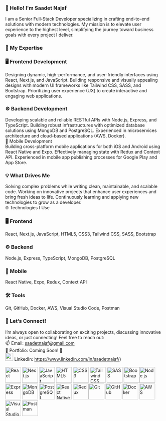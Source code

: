 ### 👋 Hello! I'm Saadet Najaf

I am a Senior Full-Stack Developer specializing in crafting end-to-end solutions with modern technologies. My mission is to elevate user experience to the highest level, simplifying the journey toward business goals with every project I deliver.

### 🚀 My Expertise

### 🖥️ Frontend Development<br/>
Designing dynamic, high-performance, and user-friendly interfaces using React, Next.js, and JavaScript.
Building responsive and visually appealing designs with modern UI frameworks like Tailwind CSS, SASS, and Bootstrap.
Prioritizing user experience (UX) to create interactive and engaging web applications.<br/>
### ⚙️ Backend Development<br/>
Developing scalable and reliable RESTful APIs with Node.js, Express, and TypeScript.
Building robust infrastructures with optimized database solutions using MongoDB and PostgreSQL.
Experienced in microservices architecture and cloud-based applications (AWS, Docker).<br/>
📱 Mobile Development<br/>
Building cross-platform mobile applications for both iOS and Android using React Native and Expo.
Effectively managing state with Redux and Context API.
Experienced in mobile app publishing processes for Google Play and App Store.<br/>

### 💡 What Drives Me<br/>
Solving complex problems while writing clean, maintainable, and scalable code.
Working on innovative projects that enhance user experiences and bring fresh ideas to life.
Continuously learning and applying new technologies to grow as a developer.<br/>
🌐 Technologies I Use<br/>

### 🖥️ Frontend
React, Next.js, JavaScript, HTML5, CSS3, Tailwind CSS, SASS, Bootstrap

### ⚙️ Backend
Node.js, Express, TypeScript, MongoDB, PostgreSQL

### 📱 Mobile
React Native, Expo, Redux, Context API

### 🛠️ Tools
Git, GitHub, Docker, AWS, Visual Studio Code, Postman

### 💬 Let’s Connect!<br/>

I’m always open to collaborating on exciting projects, discussing innovative ideas, or just connecting! Feel free to reach out:<br/>
📫 Email: saadetnajaf@gmail.com<br/>
💼 Portfolio: Coming Soon! 🚀<br/>
<img src="https://cdn-icons-png.flaticon.com/128/3536/3536505.png" width="25" height="25"> LinkedIn: https://www.linkedin.com/in/saadetnajaf/)
<br/><br/>
<img src="https://upload.wikimedia.org/wikipedia/commons/a/a7/React-icon.svg" width="50" height="50" alt="React" />  <img src="https://upload.wikimedia.org/wikipedia/commons/8/8e/Nextjs-logo.svg" width="50" height="50" alt="Next.js" /> <img src="https://upload.wikimedia.org/wikipedia/commons/6/6a/JavaScript-logo.png" width="50" height="50" alt="JavaScript" /> <img src="https://upload.wikimedia.org/wikipedia/commons/6/61/HTML5_logo_and_wordmark.svg" width="50" height="50" alt="HTML5" /> <img src="https://upload.wikimedia.org/wikipedia/commons/d/d5/CSS3_logo_and_wordmark.svg" width="50" height="50" alt="CSS3" /> <img src="https://upload.wikimedia.org/wikipedia/commons/d/d5/Tailwind_CSS_Logo.svg" width="50" height="50" alt="Tailwind CSS" /> <img src="https://upload.wikimedia.org/wikipedia/commons/9/96/Sass_Logo_Color.svg" width="50" height="50" alt="SASS" /> <img src="https://upload.wikimedia.org/wikipedia/commons/b/b2/Bootstrap_logo.svg" width="50" height="50" alt="Bootstrap" /><img src="https://upload.wikimedia.org/wikipedia/commons/d/d9/Node.js_logo.svg" width="50" height="50" alt="Node.js" /> <img src="https://upload.wikimedia.org/wikipedia/commons/6/64/Expressjs.png" width="50" height="50" alt="Express" /> <img src="https://upload.wikimedia.org/wikipedia/commons/9/93/MongoDB_Logo.svg" width="50" height="50" alt="MongoDB" /> <img src="https://upload.wikimedia.org/wikipedia/commons/2/29/Postgresql_elephant.svg" width="50" height="50" alt="PostgreSQL" /> <img src="https://upload.wikimedia.org/wikipedia/commons/a/a7/React-icon.svg" width="50" height="50" alt="React Native" /> <img src="https://upload.wikimedia.org/wikipedia/commons/4/49/Redux.png" width="50" height="50" alt="Redux" /><img src="https://upload.wikimedia.org/wikipedia/commons/3/3f/Git_icon.svg" width="50" height="50" alt="Git" /> <img src="https://upload.wikimedia.org/wikipedia/commons/9/91/Octicons-mark-github.svg" width="50" height="50" alt="GitHub" /> <img src="https://upload.wikimedia.org/wikipedia/commons/4/4e/Docker_%28container_engine%29_logo.svg" width="50" height="50" alt="Docker" /> <img src="https://upload.wikimedia.org/wikipedia/commons/9/93/Amazon_Web_Services_Logo.svg" width="50" height="50" alt="AWS" /> <img src="https://upload.wikimedia.org/wikipedia/commons/9/9a/Visual_Studio_Code_1.35_icon.svg" width="50" height="50" alt="Visual Studio Code" /> <img src="https://upload.wikimedia.org/wikipedia/commons/c/c2/Postman_%28software%29.png" width="50" height="50" alt="Postman" />
